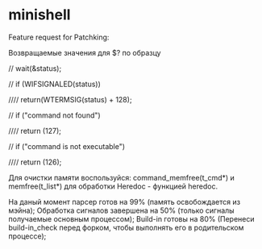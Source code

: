 # minishell

Feature request for Patchking:

Возвращаемые значения для $? по образцу

// wait(&status);

// if (WIFSIGNALED(status))

//// return(WTERMSIG(status) + 128);

// if ("command not found")

//// 	            return (127);

// if ("command is not executable")

////           	  return (126);
  
  Для очистки памяти воспользуйся: command_memfree(t_cmd*) и memfree(t_list*)
  для обработки Heredoc - функцией heredoc.

На даный момент парсер готов на 99% (память освобождается из мэйна);
Обработка сигналов завершена на 50% (только сигналы получаемые основным процессом);
Build-in готовы на 80% (Перенеси build-in_check перед форком, чтобы выполнять его в родительском процессе);

